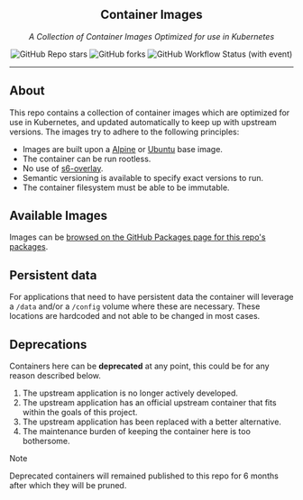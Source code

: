 <div align="center">

## Container Images

_A Collection of Container Images Optimized for use in Kubernetes_

</div>

<div align="center">

![GitHub Repo stars](https://img.shields.io/github/stars/bjw-s/container-images?style=for-the-badge)
![GitHub forks](https://img.shields.io/github/forks/bjw-s/container-images?style=for-the-badge)
![GitHub Workflow Status (with event)](https://img.shields.io/github/actions/workflow/status/bjw-s/container-images/scheduled-release.yaml?style=for-the-badge&label=Scheduled%20Release)

</div>

---

## About

This repo contains a collection of container images which are optimized for use in Kubernetes, and updated automatically to keep up with upstream versions. The images try to adhere to the following principles:

- Images are built upon a [Alpine](https://hub.docker.com/_/alpine) or [Ubuntu](https://hub.docker.com/_/ubuntu) base image.
- The container can be run rootless.
- No use of [s6-overlay](https://github.com/just-containers/s6-overlay).
- Semantic versioning is available to specify exact versions to run.
- The container filesystem must be able to be immutable.

## Available Images

Images can be [browsed on the GitHub Packages page for this repo's packages](https://github.com/bjw-s?tab=packages&repo_name=container-images).

## Persistent data

For applications that need to have persistent data the container will leverage a `/data` and/or a `/config` volume where these are necessary. These locations are hardcoded and not able to be changed in most cases.

## Deprecations

Containers here can be **deprecated** at any point, this could be for any reason described below.

1. The upstream application is no longer actively developed.
2. The upstream application has an official upstream container that fits within the goals of this project.
3. The upstream application has been replaced with a better alternative.
4. The maintenance burden of keeping the container here is too bothersome.

> [!NOTE]
> Deprecated containers will remained published to this repo for 6 months after which they will be pruned.

